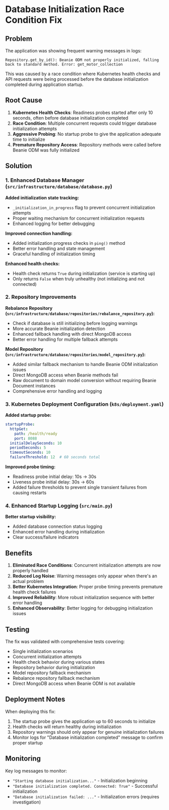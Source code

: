 # Database Initialization Race Condition Fix

## Problem
The application was showing frequent warning messages in logs:
```
Repository.get_by_id(): Beanie ODM not properly initialized, falling back to standard method. Error: get_motor_collection
```

This was caused by a race condition where Kubernetes health checks and API requests were being processed before the database initialization completed during application startup.

## Root Cause
1. **Kubernetes Health Checks**: Readiness probes started after only 10 seconds, often before database initialization completed
2. **Race Condition**: Multiple concurrent requests could trigger database initialization attempts
3. **Aggressive Probing**: No startup probe to give the application adequate time to initialize
4. **Premature Repository Access**: Repository methods were called before Beanie ODM was fully initialized

## Solution

### 1. Enhanced Database Manager (`src/infrastructure/database/database.py`)

**Added initialization state tracking:**
- `_initialization_in_progress` flag to prevent concurrent initialization attempts
- Proper waiting mechanism for concurrent initialization requests
- Enhanced logging for better debugging

**Improved connection handling:**
- Added initialization progress checks in `ping()` method
- Better error handling and state management
- Graceful handling of initialization timing

**Enhanced health checks:**
- Health check returns `True` during initialization (service is starting up)
- Only returns `False` when truly unhealthy (not initializing and not connected)

### 2. Repository Improvements

**Rebalance Repository (`src/infrastructure/database/repositories/rebalance_repository.py`):**
- Check if database is still initializing before logging warnings
- More accurate Beanie initialization detection
- Enhanced fallback handling with direct MongoDB access
- Better error handling for multiple fallback attempts

**Model Repository (`src/infrastructure/database/repositories/model_repository.py`):**
- Added similar fallback mechanism to handle Beanie ODM initialization issues
- Direct MongoDB access when Beanie methods fail
- Raw document to domain model conversion without requiring Beanie Document instances
- Comprehensive error handling and logging

### 3. Kubernetes Deployment Configuration (`k8s/deployment.yaml`)

**Added startup probe:**
```yaml
startupProbe:
  httpGet:
    path: /health/ready
    port: 8088
  initialDelaySeconds: 10
  periodSeconds: 5
  timeoutSeconds: 10
  failureThreshold: 12  # 60 seconds total
```

**Improved probe timing:**
- Readiness probe initial delay: 10s → 30s
- Liveness probe initial delay: 30s → 60s
- Added failure thresholds to prevent single transient failures from causing restarts

### 4. Enhanced Startup Logging (`src/main.py`)

**Better startup visibility:**
- Added database connection status logging
- Enhanced error handling during initialization
- Clear success/failure indicators

## Benefits

1. **Eliminated Race Conditions**: Concurrent initialization attempts are now properly handled
2. **Reduced Log Noise**: Warning messages only appear when there's an actual problem
3. **Better Kubernetes Integration**: Proper probe timing prevents premature health check failures
4. **Improved Reliability**: More robust initialization sequence with better error handling
5. **Enhanced Observability**: Better logging for debugging initialization issues

## Testing

The fix was validated with comprehensive tests covering:
- Single initialization scenarios
- Concurrent initialization attempts
- Health check behavior during various states
- Repository behavior during initialization
- Model repository fallback mechanism
- Rebalance repository fallback mechanism
- Direct MongoDB access when Beanie ODM is not available

## Deployment Notes

When deploying this fix:
1. The startup probe gives the application up to 60 seconds to initialize
2. Health checks will return healthy during initialization
3. Repository warnings should only appear for genuine initialization failures
4. Monitor logs for "Database initialization completed" message to confirm proper startup

## Monitoring

Key log messages to monitor:
- `"Starting database initialization..."` - Initialization beginning
- `"Database initialization completed. Connected: True"` - Successful initialization
- `"Database initialization failed: ..."` - Initialization errors (requires investigation)
